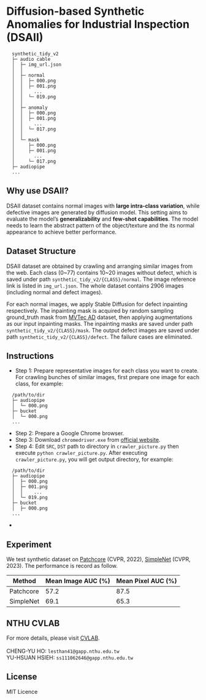 # Diffusion-based Synthetic Anomalies for Industrial Inspection (DSAII)
```clike=
  synthetic_tidy_v2
  ├─ audio cable
  │  ├─ img_url.json
  │  │
  │  ├─ normal
  │  │  ├─ 000.png
  │  │  ├─ 001.png
  │  │    ...
  │  │  └─ 019.png
  │  │
  │  ├─ anomaly
  │  │  ├─ 000.png
  │  │  ├─ 001.png
  │  │    ...
  │  │  └─ 017.png
  │  │
  │  └─ mask
  │     ├─ 000.png
  │     ├─ 001.png
  │       ...
  │     └─ 017.png
  ├─ audiopipe
  ...
```

## Why use DSAII?
DSAII dataset contains normal images with **large intra-class variation**, while defective images are generated by diffusion model. This setting aims to evaluate the model’s **generalizability** and **few-shot capabilities**. The model needs to learn the abstract pattern of the object/texture and the its normal appearance to achieve better performance.

## Dataset Structure
DSAII dataset are obtained by crawling and arranging similar images from the web. Each class (0\~77) contains 10\~20 images without defect, which is saved under path `synthetic_tidy_v2/{CLASS}/normal`. The image reference link is listed in `img_url.json`. The whole dataset contains 2906 images (including normal and defect images).

For each normal images, we apply Stable Diffusion for defect inpainting respectively. The inpainting mask is acquired by random sampling ground_truth mask from [MVTec AD](https://www.mvtec.com/company/research/datasets/mvtec-ad) dataset, then applying augmentations as our input inpainting masks. The inpainting masks are saved under path `synthetic_tidy_v2/{CLASS}/mask`. The output defect images are saved under path `synthetic_tidy_v2/{CLASS}/defect`. The failure cases are eliminated.

<!--- ## Dataset Download
For downloading our synthetic dataset, please visit <a href="https://drive.google.com/file/d/148yCBS_6I7WqSMbgY4LTKq97Nb5NTS2L/view?usp=sharing" target="_blank">synthetic_tidy_v2</a>. For the convenience, <a href="https://drive.google.com/file/d/1j4iDajm9rt1Pj0Numpn0-4tT6rnyM7EL/view?usp=sharing" target="_blank">synthetic_mvtec_like</a> is also provided with same structure as MVTecAD dataset. -->

## Instructions
* Step 1: Prepare representative images for each class you want to create.    
For crawling bunches of similar images, first prepare one image for each class, for example:
```clike=
  /path/to/dir
  ├─ audiopipe
  │  └─ 000.png
  ├─ bucket
  │  └─ 000.png
  ...
```
* Step 2: Prepare a Google Chrome browser.    
* Step 3: Download `chromedriver.exe` from <a href="https://chromedriver.chromium.org/downloads" target="_blank">official website</a>.
* Step 4: Edit `SRC`, `DST` path to directory in `crawler_picture.py` then execute `python crawler_picture.py`.
After executing `crawler_picture.py`, you will get output directory, for example:
```clike=
  /path/to/dir
  ├─ audiopipe
  │  ├─ 000.png
  │  ├─ 001.png
  │  │    ...
  │  └─ 019.png
  ├─ bucket
  │  ├─ 000.png
  ...
```
* 


## Experiment
We test synthetic dataset on [Patchcore](https://github.com/amazon-science/patchcore-inspection) (CVPR, 2022), [SimpleNet](https://github.com/DonaldRR/SimpleNet) (CVPR, 2023). The performance is record as follow.

| Method | Mean Image AUC (%) | Mean Pixel AUC (%)|
|-----|-----|--------|
|Patchcore | 57.2 |   87.5    |
|SimpleNet  |69.1    |   65.3  |

## NTHU CVLAB
For more details, please visit [CVLAB](https://cv.cs.nthu.edu.tw/).
<br><br>
CHENG-YU HO: `lesthan41@gapp.nthu.edu.tw` <br>
YU-HSUAN HSIEH: `ss111062646@gapp.nthu.edu.tw`

## License
MIT Licence
